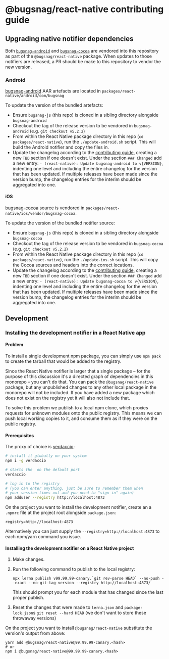 # @bugsnag/react-native contributing guide

## Upgrading native notifier dependencies

Both [`bugsnag-android`](https://github.com/bugnsag/bugsnag-android) and [`bugsnag-cocoa`](https://github.com/bugnsag/bugsnag-cocoa) are vendored into this repository as part of the `@bugsnag/react-native` package. When updates to those notifiers are released, a PR should be make to this repository to vendor the new version.

### Android

[bugsnag-android](https://github.com/bugnsag/bugsnag-android) AAR artefacts are located in `packages/react-native/android/com/bugsnag`

To update the version of the bundled artefacts:

- Ensure `bugsnag-js` (this repo) is cloned in a sibling directory alongside `bugsnag-android`
- Checkout the tag of the release version to be vendored in `bugsnag-android` (e.g. `git checkout v5.2.2`)
- From within the React Native package directory in this repo (`cd packages/react-native`), run the `./update-android.sh` script. This will build the Android notifier and copy the files in.
- Update the changelog according to the [contributing guide](../../CONTRIBUTING.md), creating a new `TBD` section if one doesn't exist. Under the section `### Changed` add a new entry: `- (react-native): Update bugsnag-android to v{VERSION}`, indenting one level and including the entire changelog for the version that has been updated. If multiple releases have been made since the version bump, the changelog entries for the interim should be aggregated into one.

#### iOS

[bugsnag-cocoa](https://github.com/bugnsag/bugsnag-cocoa) source is vendored in `packages/react-native/ios/vendor/bugsnag-cocoa`.

To update the version of the bundled notifier source:

- Ensure `bugsnag-js` (this repo) is cloned in a sibling directory alongside `bugsnag-cocoa`
- Checkout the tag of the release version to be vendored in `bugsnag-cocoa` (e.g. `git checkout v5.2.2`)
- From within the React Native package directory in this repo (`cd packages/react-native`), run the `./update-ios.sh` script. This will copy the Cocoa sources and headers into the correct locations.
- Update the changelog according to the [contributing guide](../../CONTRIBUTING.md), creating a new `TBD` section if one doesn't exist. Under the section `### Changed` add a new entry: `- (react-native): Update bugsnag-cocoa to v{VERSION}`, indenting one level and including the entire changelog for the version that has been updated. If multiple releases have been made since the version bump, the changelog entries for the interim should be aggregated into one.

## Development

### Installing the development notifier in a React Native app

#### Problem

To install a single development npm package, you can simply use `npm pack` to create the tarball that would be added to the registry.

Since the React Native notifier is larger that a single package – for the purpose of this discussion it's a directed graph of dependencies in this monorepo – you can't do that. You can pack the `@bugsnag/react-native` package, but any unpublished changes to any other local package in the monorepo will not be included. If you have added a new package which does not exist on the registry yet it will also not include that.

To solve this problem we publish to a local npm clone, which proxies requests for unknown modules onto the public registry. This means we can push local working copies to it, and consume them as if they were on the public registry.

#### Prerequisites

The proxy of choice is [verdaccio](https://verdaccio.org/):

```sh
# install it globally on your system
npm i -g verdaccio

# starts the  on the default port
verdaccio

# log in to the registry
# (you can enter anything, just be sure to remember them when
# your session times out and you need to "sign in" again)
npm adduser --registry http://localhost:4873
```

On the project you want to install the development notifier, create an a `.npmrc` file at the project root alongside `package.json`:

```
registry=http://localhost:4873
```

Alternatively you can just supply the `--registry=http://localhost:4873` to each npm/yarn command you issue.

#### Installing the development notifier on a React Native project

1. Make changes.
2. Run the following command to publish to the local registry:

    ```
    npx lerna publish v99.99.99-canary.`git rev-parse HEAD` --no-push --exact --no-git-tag-version --registry http://localhost:4873/
    ```

    This should prompt you for each module that has changed since the last proper publish.

4. Reset the changes that were made to `lerna.json` and `package-lock.json`s `git reset --hard HEAD` (we don't want to store these throwaway versions)

On the project you want to install `@bugsnag/react-native` substitute the version's output from above:

```
yarn add @bugsnag/react-native@99.99.99-canary.<hash>
# or
npm i @bugsnag/react-native@99.99.99-canary.<hash>
```
